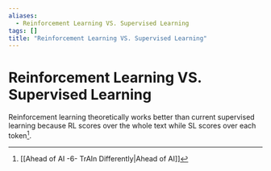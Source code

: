 ```yaml
---
aliases:
  - Reinforcement Learning VS. Supervised Learning
tags: []
title: "Reinforcement Learning VS. Supervised Learning"
---
```


# Reinforcement Learning VS. Supervised Learning

Reinforcement learning theoretically works better than current supervised learning because RL scores over the whole text while SL scores over each token[^1].

[^1]: [[Ahead of AI -6- TrAIn Differently|Ahead of AI]]